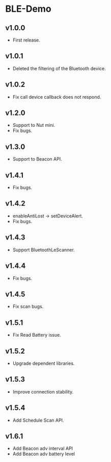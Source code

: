 # BLE-Demo

## v1.0.0
- First release.

## v1.0.1
- Deleted the filtering of the Bluetooth device.

## v1.0.2
- Fix call device callback does not respond.

## v1.2.0
- Support to Nut mini.
- Fix bugs.

## v1.3.0
- Support to Beacon API.

## v1.4.1
- Fix bugs.

## v1.4.2
- enableAntiLost -> setDeviceAlert.
- Fix bugs.

## v1.4.3
- Support BluetoothLeScanner.

## v1.4.4
- Fix bugs.

## v1.4.5
- Fix scan bugs.

## v1.5.1
- Fix Read Battery issue.

## v1.5.2
- Upgrade dependent libraries.

## v1.5.3
- Improve connection stability.

## v1.5.4
- Add Schedule Scan API.

## v1.6.1
- Add Beacon adv interval API
- Add Beacon adv battery level